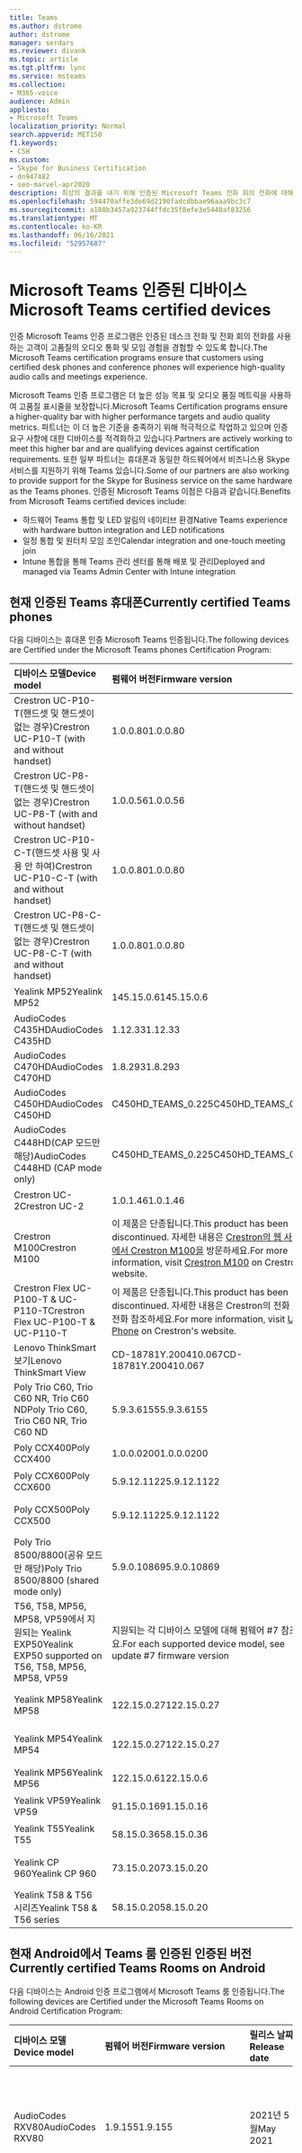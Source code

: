```yaml
---
title: Teams
ms.author: dstrome
author: dstrome
manager: serdars
ms.reviewer: divank
ms.topic: article
ms.tgt.pltfrm: lync
ms.service: msteams
ms.collection:
- M365-voice
audience: Admin
appliesto:
- Microsoft Teams
localization_priority: Normal
search.appverid: MET150
f1.keywords:
- CSH
ms.custom:
- Skype for Business Certification
- dn947482
- seo-marvel-apr2020
description: 최상의 결과를 내기 위해 인증된 Microsoft Teams 전화 회의 전화에 대해 알아보십시오.
ms.openlocfilehash: 594470affe3de69d2190fadcdbbae96aaa9bc3c7
ms.sourcegitcommit: a188b3457a923744ffdc35f8efe3e5440af83256
ms.translationtype: MT
ms.contentlocale: ko-KR
ms.lasthandoff: 06/16/2021
ms.locfileid: "52957687"
---
```

# <a name="microsoft-teams-certified-devices"></a><span data-ttu-id="80af1-103">Microsoft Teams 인증된 디바이스</span><span class="sxs-lookup"><span data-stu-id="80af1-103">Microsoft Teams certified devices</span></span>

<span data-ttu-id="80af1-104">인증 Microsoft Teams 인증 프로그램은 인증된 데스크 전화 및 전화 회의 전화를 사용하는 고객이 고품질의 오디오 통화 및 모임 경험을 경험할 수 있도록 합니다.</span><span class="sxs-lookup"><span data-stu-id="80af1-104">The Microsoft Teams certification programs ensure that customers using certified desk phones and conference phones will experience high-quality audio calls and meetings experience.</span></span>

<span data-ttu-id="80af1-105">Microsoft Teams 인증 프로그램은 더 높은 성능 목표 및 오디오 품질 메트릭을 사용하여 고품질 표시줄을 보장합니다.</span><span class="sxs-lookup"><span data-stu-id="80af1-105">Microsoft Teams Certification programs ensure a higher-quality bar with higher performance targets and audio quality metrics.</span></span> <span data-ttu-id="80af1-106">파트너는 이 더 높은 기준을 충족하기 위해 적극적으로 작업하고 있으며 인증 요구 사항에 대한 디바이스를 적격화하고 있습니다.</span><span class="sxs-lookup"><span data-stu-id="80af1-106">Partners are actively working to meet this higher bar and are qualifying devices against certification requirements.</span></span> <span data-ttu-id="80af1-107">또한 일부 파트너는 휴대폰과 동일한 하드웨어에서 비즈니스용 Skype 서비스를 지원하기 위해 Teams 있습니다.</span><span class="sxs-lookup"><span data-stu-id="80af1-107">Some of our partners are also working to provide support for the Skype for Business service on the same hardware as the Teams phones.</span></span> <span data-ttu-id="80af1-108">인증된 Microsoft Teams 이점은 다음과 같습니다.</span><span class="sxs-lookup"><span data-stu-id="80af1-108">Benefits from Microsoft Teams certified devices include:</span></span>

- <span data-ttu-id="80af1-109">하드웨어 Teams 통합 및 LED 알림의 네이티브 환경</span><span class="sxs-lookup"><span data-stu-id="80af1-109">Native Teams experience with hardware button integration and LED notifications</span></span>
- <span data-ttu-id="80af1-110">일정 통합 및 원터치 모임 조인</span><span class="sxs-lookup"><span data-stu-id="80af1-110">Calendar integration and one-touch meeting join</span></span>
- <span data-ttu-id="80af1-111">Intune 통합을 통해 Teams 관리 센터를 통해 배포 및 관리</span><span class="sxs-lookup"><span data-stu-id="80af1-111">Deployed and managed via Teams Admin Center with Intune integration</span></span>

## <a name="currently-certified-teams-phones"></a><span data-ttu-id="80af1-112">현재 인증된 Teams 휴대폰</span><span class="sxs-lookup"><span data-stu-id="80af1-112">Currently certified Teams phones</span></span>

<span data-ttu-id="80af1-113">다음 디바이스는 휴대폰 인증 Microsoft Teams 인증됩니다.</span><span class="sxs-lookup"><span data-stu-id="80af1-113">The following devices are Certified under the Microsoft Teams phones Certification Program:</span></span>

|<span data-ttu-id="80af1-114">디바이스 모델</span><span class="sxs-lookup"><span data-stu-id="80af1-114">Device model</span></span>                         | <span data-ttu-id="80af1-115">펌웨어 버전</span><span class="sxs-lookup"><span data-stu-id="80af1-115">Firmware version</span></span>                                                                                                                                                                                                                           | <span data-ttu-id="80af1-116">릴리스 날짜</span><span class="sxs-lookup"><span data-stu-id="80af1-116">Release date</span></span>
|:---------------------------------------|:-------------------------------------------------------------------------------------------------------------------------------------------------------------------------------------------------------------------------------------------|:-----------------------------|
| <span data-ttu-id="80af1-117">Crestron UC-P10-T(핸드셋 및 핸드셋이 없는 경우)</span><span class="sxs-lookup"><span data-stu-id="80af1-117">Crestron UC-P10-T (with and without handset)</span></span>    | <span data-ttu-id="80af1-118">1.0.0.80</span><span class="sxs-lookup"><span data-stu-id="80af1-118">1.0.0.80</span></span>                                                 | <span data-ttu-id="80af1-119">2021년 5월</span><span class="sxs-lookup"><span data-stu-id="80af1-119">May 2021</span></span>             |
| <span data-ttu-id="80af1-120">Crestron UC-P8-T(핸드셋 및 핸드셋이 없는 경우)</span><span class="sxs-lookup"><span data-stu-id="80af1-120">Crestron UC-P8-T (with and without handset)</span></span>     | <span data-ttu-id="80af1-121">1.0.0.56</span><span class="sxs-lookup"><span data-stu-id="80af1-121">1.0.0.56</span></span>                                                 | <span data-ttu-id="80af1-122">2021년 2월</span><span class="sxs-lookup"><span data-stu-id="80af1-122">February 2021</span></span>        
| <span data-ttu-id="80af1-123">Crestron UC-P10-C-T(핸드셋 사용 및 사용 안 하여)</span><span class="sxs-lookup"><span data-stu-id="80af1-123">Crestron UC-P10-C-T (with and without handset)</span></span>  | <span data-ttu-id="80af1-124">1.0.0.80</span><span class="sxs-lookup"><span data-stu-id="80af1-124">1.0.0.80</span></span>                                                 | <span data-ttu-id="80af1-125">2021년 5월</span><span class="sxs-lookup"><span data-stu-id="80af1-125">May 2021</span></span>                     |
| <span data-ttu-id="80af1-126">Crestron UC-P8-C-T(핸드셋 및 핸드셋이 없는 경우)</span><span class="sxs-lookup"><span data-stu-id="80af1-126">Crestron UC-P8-C-T (with and without handset)</span></span>   | <span data-ttu-id="80af1-127">1.0.0.80</span><span class="sxs-lookup"><span data-stu-id="80af1-127">1.0.0.80</span></span>                                                 | <span data-ttu-id="80af1-128">2021년 5월</span><span class="sxs-lookup"><span data-stu-id="80af1-128">May 2021</span></span>                     |
| <span data-ttu-id="80af1-129">Yealink MP52</span><span class="sxs-lookup"><span data-stu-id="80af1-129">Yealink MP52</span></span>                           | <span data-ttu-id="80af1-130">145.15.0.6</span><span class="sxs-lookup"><span data-stu-id="80af1-130">145.15.0.6</span></span>                                               | <span data-ttu-id="80af1-131">2021년 4월</span><span class="sxs-lookup"><span data-stu-id="80af1-131">April 2021</span></span>                   |
| <span data-ttu-id="80af1-132">AudioCodes C435HD</span><span class="sxs-lookup"><span data-stu-id="80af1-132">AudioCodes C435HD</span></span>                      | <span data-ttu-id="80af1-133">1.12.33</span><span class="sxs-lookup"><span data-stu-id="80af1-133">1.12.33</span></span>                                                  | <span data-ttu-id="80af1-134">2021년 4월</span><span class="sxs-lookup"><span data-stu-id="80af1-134">April 2021</span></span>                   |
| <span data-ttu-id="80af1-135">AudioCodes C470HD</span><span class="sxs-lookup"><span data-stu-id="80af1-135">AudioCodes C470HD</span></span>                      | <span data-ttu-id="80af1-136">1.8.293</span><span class="sxs-lookup"><span data-stu-id="80af1-136">1.8.293</span></span>                                                  | <span data-ttu-id="80af1-137">2021년 1월</span><span class="sxs-lookup"><span data-stu-id="80af1-137">January 2021</span></span>                 |
| <span data-ttu-id="80af1-138">AudioCodes C450HD</span><span class="sxs-lookup"><span data-stu-id="80af1-138">AudioCodes C450HD</span></span>                      | <span data-ttu-id="80af1-139">C450HD_TEAMS_0.225</span><span class="sxs-lookup"><span data-stu-id="80af1-139">C450HD_TEAMS_0.225</span></span>                                       | <span data-ttu-id="80af1-140">2019년 3월</span><span class="sxs-lookup"><span data-stu-id="80af1-140">March 2019</span></span>                   |
| <span data-ttu-id="80af1-141">AudioCodes C448HD(CAP 모드만 해당)</span><span class="sxs-lookup"><span data-stu-id="80af1-141">AudioCodes C448HD (CAP mode only)</span></span>      | <span data-ttu-id="80af1-142">C450HD_TEAMS_0.225</span><span class="sxs-lookup"><span data-stu-id="80af1-142">C450HD_TEAMS_0.225</span></span>                                       | <span data-ttu-id="80af1-143">2019년 3월</span><span class="sxs-lookup"><span data-stu-id="80af1-143">March 2019</span></span>                   |
| <span data-ttu-id="80af1-144">Crestron UC-2</span><span class="sxs-lookup"><span data-stu-id="80af1-144">Crestron UC-2</span></span>                          |<span data-ttu-id="80af1-145">1.0.1.46</span><span class="sxs-lookup"><span data-stu-id="80af1-145">1.0.1.46</span></span>                                                  | <span data-ttu-id="80af1-146">2020년 7월</span><span class="sxs-lookup"><span data-stu-id="80af1-146">July 2020</span></span>                    |
| <span data-ttu-id="80af1-147">Crestron M100</span><span class="sxs-lookup"><span data-stu-id="80af1-147">Crestron M100</span></span>                          | <span data-ttu-id="80af1-148">이 제품은 단종됩니다.</span><span class="sxs-lookup"><span data-stu-id="80af1-148">This product has been discontinued.</span></span> <span data-ttu-id="80af1-149">자세한 내용은 [Crestron의 웹 사이트에서 Crestron M100을](https://www.crestron.com/Products/Workspace-Solutions/Unified-Communications/Crestron-Flex-Tabletop-Conferencing-Systems/UC-M100-T) 방문하세요.</span><span class="sxs-lookup"><span data-stu-id="80af1-149">For more information, visit [Crestron M100](https://www.crestron.com/Products/Workspace-Solutions/Unified-Communications/Crestron-Flex-Tabletop-Conferencing-Systems/UC-M100-T) on Crestron's website.</span></span> | <span data-ttu-id="80af1-150">단종(2020년 5월 11일)</span><span class="sxs-lookup"><span data-stu-id="80af1-150">Discontinued (5/11/2020)</span></span> |
| <span data-ttu-id="80af1-151">Crestron Flex UC-P100-T & UC-P110-T</span><span class="sxs-lookup"><span data-stu-id="80af1-151">Crestron Flex UC-P100-T & UC-P110-T</span></span>    | <span data-ttu-id="80af1-152">이 제품은 단종됩니다.</span><span class="sxs-lookup"><span data-stu-id="80af1-152">This product has been discontinued.</span></span> <span data-ttu-id="80af1-153">자세한 내용은 Crestron의 전화 [UC](https://www.crestron.com/Products/Workspace-Solutions/Unified-Communications/Crestron-Flex-Accessories/UC-PHONE-T-PLUS) 전화 참조하세요.</span><span class="sxs-lookup"><span data-stu-id="80af1-153">For more information, visit [UC Phone](https://www.crestron.com/Products/Workspace-Solutions/Unified-Communications/Crestron-Flex-Accessories/UC-PHONE-T-PLUS) on Crestron's website.</span></span>                  | <span data-ttu-id="80af1-154">단종(2020년 5월 11일)</span><span class="sxs-lookup"><span data-stu-id="80af1-154">Discontinued (5/11/2020)</span></span> |
| <span data-ttu-id="80af1-155">Lenovo ThinkSmart 보기</span><span class="sxs-lookup"><span data-stu-id="80af1-155">Lenovo ThinkSmart View</span></span>                 | <span data-ttu-id="80af1-156">CD-18781Y.200410.067</span><span class="sxs-lookup"><span data-stu-id="80af1-156">CD-18781Y.200410.067</span></span>                                                                                                                                                                                                                       | <span data-ttu-id="80af1-157">2020년 4월</span><span class="sxs-lookup"><span data-stu-id="80af1-157">April 2020</span></span>                   |
| <span data-ttu-id="80af1-158">Poly Trio C60, Trio C60 NR, Trio C60 ND</span><span class="sxs-lookup"><span data-stu-id="80af1-158">Poly Trio C60, Trio C60 NR, Trio C60 ND</span></span> | <span data-ttu-id="80af1-159">5.9.3.6155</span><span class="sxs-lookup"><span data-stu-id="80af1-159">5.9.3.6155</span></span>                                                                                                                                                                                                                                 | <span data-ttu-id="80af1-160">2020년 4월</span><span class="sxs-lookup"><span data-stu-id="80af1-160">April 2020</span></span>                   |
| <span data-ttu-id="80af1-161">Poly CCX400</span><span class="sxs-lookup"><span data-stu-id="80af1-161">Poly CCX400</span></span>                            | <span data-ttu-id="80af1-162">1.0.0.0200</span><span class="sxs-lookup"><span data-stu-id="80af1-162">1.0.0.0200</span></span>                                                                                                                                                                                                                                 | <span data-ttu-id="80af1-163">2020년 1월</span><span class="sxs-lookup"><span data-stu-id="80af1-163">January 2020</span></span>                 |
| <span data-ttu-id="80af1-164">Poly CCX600</span><span class="sxs-lookup"><span data-stu-id="80af1-164">Poly CCX600</span></span>                            | <span data-ttu-id="80af1-165">5.9.12.1122</span><span class="sxs-lookup"><span data-stu-id="80af1-165">5.9.12.1122</span></span>                                                                                                                                                                                                                                | <span data-ttu-id="80af1-166">2020년 1월</span><span class="sxs-lookup"><span data-stu-id="80af1-166">January 2020</span></span>                 |
| <span data-ttu-id="80af1-167">Poly CCX500</span><span class="sxs-lookup"><span data-stu-id="80af1-167">Poly CCX500</span></span>                            | <span data-ttu-id="80af1-168">5.9.12.1122</span><span class="sxs-lookup"><span data-stu-id="80af1-168">5.9.12.1122</span></span>                                                                                                                                                                                                                                | <span data-ttu-id="80af1-169">2019년 12월</span><span class="sxs-lookup"><span data-stu-id="80af1-169">December 2019</span></span>                |
| <span data-ttu-id="80af1-170">Poly Trio 8500/8800(공유 모드만 해당)</span><span class="sxs-lookup"><span data-stu-id="80af1-170">Poly Trio 8500/8800 (shared mode only)</span></span> | <span data-ttu-id="80af1-171">5.9.0.10869</span><span class="sxs-lookup"><span data-stu-id="80af1-171">5.9.0.10869</span></span>                                                                                                                                                                                                                                | <span data-ttu-id="80af1-172">2019년 6월</span><span class="sxs-lookup"><span data-stu-id="80af1-172">June 2019</span></span>                    |
| <span data-ttu-id="80af1-173">T56, T58, MP56, MP58, VP59에서 지원되는 Yealink EXP50</span><span class="sxs-lookup"><span data-stu-id="80af1-173">Yealink EXP50 supported on T56, T58, MP56, MP58, VP59</span></span>| <span data-ttu-id="80af1-174">지원되는 각 디바이스 모델에 대해 펌웨어 #7 참조하세요.</span><span class="sxs-lookup"><span data-stu-id="80af1-174">For each supported device model, see update #7 firmware version</span></span> | <span data-ttu-id="80af1-175">2021년 1월</span><span class="sxs-lookup"><span data-stu-id="80af1-175">January 2021</span></span> |
| <span data-ttu-id="80af1-176">Yealink MP58</span><span class="sxs-lookup"><span data-stu-id="80af1-176">Yealink MP58</span></span> | <span data-ttu-id="80af1-177">122.15.0.27</span><span class="sxs-lookup"><span data-stu-id="80af1-177">122.15.0.27</span></span>| <span data-ttu-id="80af1-178">2020년 12월</span><span class="sxs-lookup"><span data-stu-id="80af1-178">December 2020</span></span> |
| <span data-ttu-id="80af1-179">Yealink MP54</span><span class="sxs-lookup"><span data-stu-id="80af1-179">Yealink MP54</span></span> | <span data-ttu-id="80af1-180">122.15.0.27</span><span class="sxs-lookup"><span data-stu-id="80af1-180">122.15.0.27</span></span>| <span data-ttu-id="80af1-181">2020년 11월</span><span class="sxs-lookup"><span data-stu-id="80af1-181">November 2020</span></span> |
| <span data-ttu-id="80af1-182">Yealink MP56</span><span class="sxs-lookup"><span data-stu-id="80af1-182">Yealink MP56</span></span> | <span data-ttu-id="80af1-183">122.15.0.6</span><span class="sxs-lookup"><span data-stu-id="80af1-183">122.15.0.6</span></span> | <span data-ttu-id="80af1-184">2020년 3월</span><span class="sxs-lookup"><span data-stu-id="80af1-184">March 2020</span></span>    |
| <span data-ttu-id="80af1-185">Yealink VP59</span><span class="sxs-lookup"><span data-stu-id="80af1-185">Yealink VP59</span></span> | <span data-ttu-id="80af1-186">91.15.0.16</span><span class="sxs-lookup"><span data-stu-id="80af1-186">91.15.0.16</span></span> | <span data-ttu-id="80af1-187">2019년 6월</span><span class="sxs-lookup"><span data-stu-id="80af1-187">June 2019</span></span>     |
| <span data-ttu-id="80af1-188">Yealink T55</span><span class="sxs-lookup"><span data-stu-id="80af1-188">Yealink T55</span></span>  | <span data-ttu-id="80af1-189">58.15.0.36</span><span class="sxs-lookup"><span data-stu-id="80af1-189">58.15.0.36</span></span> | <span data-ttu-id="80af1-190">2019년 5월</span><span class="sxs-lookup"><span data-stu-id="80af1-190">May 2019</span></span>      |
| <span data-ttu-id="80af1-191">Yealink CP 960</span><span class="sxs-lookup"><span data-stu-id="80af1-191">Yealink CP 960</span></span>| <span data-ttu-id="80af1-192">73.15.0.20</span><span class="sxs-lookup"><span data-stu-id="80af1-192">73.15.0.20</span></span> | <span data-ttu-id="80af1-193">2018년 12월</span><span class="sxs-lookup"><span data-stu-id="80af1-193">December 2018</span></span>|
| <span data-ttu-id="80af1-194">Yealink T58 & T56 시리즈</span><span class="sxs-lookup"><span data-stu-id="80af1-194">Yealink T58 & T56 series</span></span> | <span data-ttu-id="80af1-195">58.15.0.20</span><span class="sxs-lookup"><span data-stu-id="80af1-195">58.15.0.20</span></span> | <span data-ttu-id="80af1-196">2018년 12월</span><span class="sxs-lookup"><span data-stu-id="80af1-196">December 2018</span></span> |

## <a name="currently-certified-teams-rooms-on-android"></a><span data-ttu-id="80af1-197">현재 Android에서 Teams 룸 인증된 인증된 버전</span><span class="sxs-lookup"><span data-stu-id="80af1-197">Currently certified Teams Rooms on Android</span></span>

<span data-ttu-id="80af1-198">다음 디바이스는 Android 인증 프로그램에서 Microsoft Teams 룸 인증됩니다.</span><span class="sxs-lookup"><span data-stu-id="80af1-198">The following devices are Certified under the Microsoft Teams Rooms on Android Certification Program:</span></span>

| <span data-ttu-id="80af1-199">디바이스 모델</span><span class="sxs-lookup"><span data-stu-id="80af1-199">Device model</span></span> | <span data-ttu-id="80af1-200">펌웨어 버전</span><span class="sxs-lookup"><span data-stu-id="80af1-200">Firmware version</span></span> | <span data-ttu-id="80af1-201">릴리스 날짜</span><span class="sxs-lookup"><span data-stu-id="80af1-201">Release date</span></span>  | <span data-ttu-id="80af1-202">방 크기</span><span class="sxs-lookup"><span data-stu-id="80af1-202">Room size</span></span>                                        |
|:------------------------|:-----------------|:--------------|:----------------------------------------------------------|
| <span data-ttu-id="80af1-203">AudioCodes RXV80</span><span class="sxs-lookup"><span data-stu-id="80af1-203">AudioCodes RXV80</span></span> | <span data-ttu-id="80af1-204">1.9.155</span><span class="sxs-lookup"><span data-stu-id="80af1-204">1.9.155</span></span>        |   <span data-ttu-id="80af1-205">2021년 5월</span><span class="sxs-lookup"><span data-stu-id="80af1-205">May 2021</span></span>  | <span data-ttu-id="80af1-206">포커스룸(3m x 3m)</span><span class="sxs-lookup"><span data-stu-id="80af1-206">Focus room(3m x 3m)</span></span> </br> <span data-ttu-id="80af1-207">소규모 회의실(4.5m x 4.5m)</span><span class="sxs-lookup"><span data-stu-id="80af1-207">Small meeting room(4.5m x 4.5m)</span></span> |
| <span data-ttu-id="80af1-208">EPOS EXPAND Vision 3T</span><span class="sxs-lookup"><span data-stu-id="80af1-208">EPOS EXPAND Vision 3T</span></span>       | <span data-ttu-id="80af1-209">1.2.0.21102.03</span><span class="sxs-lookup"><span data-stu-id="80af1-209">1.2.0.21102.03</span></span>    | <span data-ttu-id="80af1-210">2021년 4월</span><span class="sxs-lookup"><span data-stu-id="80af1-210">April 2021</span></span> | <span data-ttu-id="80af1-211">포커스룸(3m x 3m)</span><span class="sxs-lookup"><span data-stu-id="80af1-211">Focus room(3m x 3m)</span></span> </br> <span data-ttu-id="80af1-212">소규모 회의실(4.5m x 4.5m)</span><span class="sxs-lookup"><span data-stu-id="80af1-212">Small meeting room(4.5m x 4.5m)</span></span> |
| <span data-ttu-id="80af1-213">Yealink MeetingBar A30</span><span class="sxs-lookup"><span data-stu-id="80af1-213">Yealink MeetingBar A30</span></span>       | <span data-ttu-id="80af1-214">133.15.0.52</span><span class="sxs-lookup"><span data-stu-id="80af1-214">133.15.0.52</span></span>    | <span data-ttu-id="80af1-215">2021년 3월</span><span class="sxs-lookup"><span data-stu-id="80af1-215">March 2021</span></span> | <span data-ttu-id="80af1-216">중간 크기 방(4.5m x 6m)</span><span class="sxs-lookup"><span data-stu-id="80af1-216">Medium size room (4.5m x 6m)</span></span> |
| <span data-ttu-id="80af1-217">Yealink CTP18 터치 콘솔</span><span class="sxs-lookup"><span data-stu-id="80af1-217">Yealink CTP18 touch console</span></span>  | <span data-ttu-id="80af1-218">137.15.0.28</span><span class="sxs-lookup"><span data-stu-id="80af1-218">137.15.0.28</span></span>    | <span data-ttu-id="80af1-219">2021년 3월</span><span class="sxs-lookup"><span data-stu-id="80af1-219">March 2021</span></span> | <span data-ttu-id="80af1-220">Yealink MeetingBar A20 및 Yealink MeetingBar A30과 호환</span><span class="sxs-lookup"><span data-stu-id="80af1-220">Compatible with Yealink MeetingBar A20 and Yealink MeetingBar A30</span></span> |
| <span data-ttu-id="80af1-221">Yealink MeetingBar A20</span><span class="sxs-lookup"><span data-stu-id="80af1-221">Yealink MeetingBar A20</span></span>  | <span data-ttu-id="80af1-222">133.15.0.19</span><span class="sxs-lookup"><span data-stu-id="80af1-222">133.15.0.19</span></span>      | <span data-ttu-id="80af1-223">2020년 11월</span><span class="sxs-lookup"><span data-stu-id="80af1-223">November 2020</span></span> | <span data-ttu-id="80af1-224">포커스룸(3m x 3m)</span><span class="sxs-lookup"><span data-stu-id="80af1-224">Focus room(3m x 3m)</span></span> </br> <span data-ttu-id="80af1-225">소규모 회의실(4.5m x 4.5m)</span><span class="sxs-lookup"><span data-stu-id="80af1-225">Small meeting room(4.5m x 4.5m)</span></span> |
| <span data-ttu-id="80af1-226">Poly Studio X30</span><span class="sxs-lookup"><span data-stu-id="80af1-226">Poly Studio X30</span></span>         | <span data-ttu-id="80af1-227">3.1.1.216109</span><span class="sxs-lookup"><span data-stu-id="80af1-227">3.1.1.216109</span></span>     | <span data-ttu-id="80af1-228">2020년 6월</span><span class="sxs-lookup"><span data-stu-id="80af1-228">June 2020</span></span>     | <span data-ttu-id="80af1-229">포커스룸(3m x 3m)</span><span class="sxs-lookup"><span data-stu-id="80af1-229">Focus room(3m x 3m)</span></span> </br> <span data-ttu-id="80af1-230">소규모 회의실(4.5m x 4.5m)</span><span class="sxs-lookup"><span data-stu-id="80af1-230">Small meeting room(4.5m x 4.5m)</span></span> |
| <span data-ttu-id="80af1-231">Poly Studio X50</span><span class="sxs-lookup"><span data-stu-id="80af1-231">Poly Studio X50</span></span>         | <span data-ttu-id="80af1-232">3.1.1.216109</span><span class="sxs-lookup"><span data-stu-id="80af1-232">3.1.1.216109</span></span>     | <span data-ttu-id="80af1-233">2020년 6월</span><span class="sxs-lookup"><span data-stu-id="80af1-233">June 2020</span></span>     | <span data-ttu-id="80af1-234">포커스룸(3m x 3m)</span><span class="sxs-lookup"><span data-stu-id="80af1-234">Focus room(3m x 3m)</span></span> </br> <span data-ttu-id="80af1-235">소규모 회의실(4.5m x 4.5m)</span><span class="sxs-lookup"><span data-stu-id="80af1-235">Small meeting room(4.5m x 4.5m)</span></span> |
| <span data-ttu-id="80af1-236">Poly TC8</span><span class="sxs-lookup"><span data-stu-id="80af1-236">Poly TC8</span></span>                | <span data-ttu-id="80af1-237">3.3.2.210441</span><span class="sxs-lookup"><span data-stu-id="80af1-237">3.3.2.210441</span></span>     | <span data-ttu-id="80af1-238">2021년 3월</span><span class="sxs-lookup"><span data-stu-id="80af1-238">March 2021</span></span>    | <span data-ttu-id="80af1-239">Poly Studio X30 및 Poly Studio X50과 호환</span><span class="sxs-lookup"><span data-stu-id="80af1-239">Compatible with Poly Studio X30 and Poly Studio X50</span></span> |
| <span data-ttu-id="80af1-240">Yealink VC210</span><span class="sxs-lookup"><span data-stu-id="80af1-240">Yealink VC210</span></span>           | <span data-ttu-id="80af1-241">118.15.0.14</span><span class="sxs-lookup"><span data-stu-id="80af1-241">118.15.0.14</span></span>      | <span data-ttu-id="80af1-242">2020년 2월</span><span class="sxs-lookup"><span data-stu-id="80af1-242">February 2020</span></span> | <span data-ttu-id="80af1-243">포커스룸(3m x 3m)</span><span class="sxs-lookup"><span data-stu-id="80af1-243">Focus room(3m x 3m)</span></span> </br> <span data-ttu-id="80af1-244">소규모 회의실(4.5m x 4.5m)</span><span class="sxs-lookup"><span data-stu-id="80af1-244">Small meeting room(4.5m x 4.5m)</span></span> |

## <a name="currently-certified-teams-displays"></a><span data-ttu-id="80af1-245">현재 인증된 Teams 디스플레이</span><span class="sxs-lookup"><span data-stu-id="80af1-245">Currently certified Teams Displays</span></span>

<span data-ttu-id="80af1-246">다음 디바이스는 Android 인증 프로그램을 표시하는 Microsoft Teams 인증됩니다.</span><span class="sxs-lookup"><span data-stu-id="80af1-246">The following devices are Certified under the Microsoft Teams Displays Android Certification Program:</span></span>

| <span data-ttu-id="80af1-247">디바이스 모델</span><span class="sxs-lookup"><span data-stu-id="80af1-247">Device model</span></span> | <span data-ttu-id="80af1-248">펌웨어 버전</span><span class="sxs-lookup"><span data-stu-id="80af1-248">Firmware version</span></span> | <span data-ttu-id="80af1-249">릴리스 날짜</span><span class="sxs-lookup"><span data-stu-id="80af1-249">Release date</span></span>  |
|:------------------------|:-----------------|:--------------|
|<span data-ttu-id="80af1-250">Lenovo ThinkSmart 보기</span><span class="sxs-lookup"><span data-stu-id="80af1-250">Lenovo ThinkSmart View</span></span>|<span data-ttu-id="80af1-251">CD-18781Y.201006.099</span><span class="sxs-lookup"><span data-stu-id="80af1-251">CD-18781Y.201006.099</span></span>|<span data-ttu-id="80af1-252">2020년 10월</span><span class="sxs-lookup"><span data-stu-id="80af1-252">October 2020</span></span> |

## <a name="currently-certified-teams-panels"></a><span data-ttu-id="80af1-253">현재 인증된 Teams 패널</span><span class="sxs-lookup"><span data-stu-id="80af1-253">Currently certified Teams panels</span></span>
<span data-ttu-id="80af1-254">다음 디바이스는 인증된 Microsoft Teams 인증 프로그램입니다.</span><span class="sxs-lookup"><span data-stu-id="80af1-254">The following devices are Certified under the Microsoft Teams panels Certification Program:</span></span>

| <span data-ttu-id="80af1-255">디바이스 모델</span><span class="sxs-lookup"><span data-stu-id="80af1-255">Device model</span></span>| <span data-ttu-id="80af1-256">펌웨어 버전</span><span class="sxs-lookup"><span data-stu-id="80af1-256">Firmware version</span></span> | <span data-ttu-id="80af1-257">릴리스 날짜</span><span class="sxs-lookup"><span data-stu-id="80af1-257">Release date</span></span>  |                                         
|:------------------------|:-----------------|:--------------|
|<span data-ttu-id="80af1-258">Crestron TSS-770</span><span class="sxs-lookup"><span data-stu-id="80af1-258">Crestron TSS-770</span></span> | <span data-ttu-id="80af1-259">1.003.0082</span><span class="sxs-lookup"><span data-stu-id="80af1-259">1.003.0082</span></span> |<span data-ttu-id="80af1-260">2021년 2월</span><span class="sxs-lookup"><span data-stu-id="80af1-260">February 2021</span></span> |
|<span data-ttu-id="80af1-261">Crestron TSS-1070</span><span class="sxs-lookup"><span data-stu-id="80af1-261">Crestron TSS-1070</span></span> | <span data-ttu-id="80af1-262">1.003.0082</span><span class="sxs-lookup"><span data-stu-id="80af1-262">1.003.0082</span></span> |<span data-ttu-id="80af1-263">2021년 2월</span><span class="sxs-lookup"><span data-stu-id="80af1-263">February 2021</span></span> |
|<span data-ttu-id="80af1-264">Yealink RoomPanel</span><span class="sxs-lookup"><span data-stu-id="80af1-264">Yealink RoomPanel</span></span> | <span data-ttu-id="80af1-265">147.15.0.2</span><span class="sxs-lookup"><span data-stu-id="80af1-265">147.15.0.2</span></span> |<span data-ttu-id="80af1-266">2021년 5월</span><span class="sxs-lookup"><span data-stu-id="80af1-266">May 2021</span></span> |

### <a name="product-release-information-for-teams-phones"></a><span data-ttu-id="80af1-267">휴대폰에 대한 제품 Teams 정보</span><span class="sxs-lookup"><span data-stu-id="80af1-267">Product release information for Teams phones</span></span>

<span data-ttu-id="80af1-268">다음은 최신 Teams 앱 및 펌웨어 버전입니다.</span><span class="sxs-lookup"><span data-stu-id="80af1-268">The following are the latest Teams phone app and firmware versions.</span></span>

#### <a name="app-versions"></a><span data-ttu-id="80af1-269">앱 버전</span><span class="sxs-lookup"><span data-stu-id="80af1-269">App versions</span></span>

| <span data-ttu-id="80af1-270">제품 릴리스</span><span class="sxs-lookup"><span data-stu-id="80af1-270">Product release</span></span> | <span data-ttu-id="80af1-271">릴리스 날짜</span><span class="sxs-lookup"><span data-stu-id="80af1-271">Release date</span></span>  | <span data-ttu-id="80af1-272">Microsoft Teams 앱 버전</span><span class="sxs-lookup"><span data-stu-id="80af1-272">Microsoft Teams app version</span></span> | <span data-ttu-id="80af1-273">회사 포털 버전</span><span class="sxs-lookup"><span data-stu-id="80af1-273">Company Portal version</span></span> | <span data-ttu-id="80af1-274">관리자 에이전트 버전</span><span class="sxs-lookup"><span data-stu-id="80af1-274">Admin Agent version</span></span> |
|:----------------|:--------------|:----------------------------|:-----------------------|:--------------------|
| <span data-ttu-id="80af1-275">2021 업데이트 #2A</span><span class="sxs-lookup"><span data-stu-id="80af1-275">2021 Update #2A</span></span> | <span data-ttu-id="80af1-276">2021년 6월 10일</span><span class="sxs-lookup"><span data-stu-id="80af1-276">June 10th, 2021</span></span>  |<span data-ttu-id="80af1-277">1449/1.0.94.2021052803</span><span class="sxs-lookup"><span data-stu-id="80af1-277">1449/1.0.94.2021052803</span></span>|  <span data-ttu-id="80af1-278">5.0.5088.0</span><span class="sxs-lookup"><span data-stu-id="80af1-278">5.0.5088.0</span></span> |  <span data-ttu-id="80af1-279">1.0.0.202103160138.product(256)</span><span class="sxs-lookup"><span data-stu-id="80af1-279">1.0.0.202103160138.product (256)</span></span> |
| <span data-ttu-id="80af1-280">2021 업데이트 #2</span><span class="sxs-lookup"><span data-stu-id="80af1-280">2021 Update #2</span></span>  | <span data-ttu-id="80af1-281">2021년 6월 8일</span><span class="sxs-lookup"><span data-stu-id="80af1-281">June 8th, 2021</span></span>  |<span data-ttu-id="80af1-282">1449/1.0.94.2021051303</span><span class="sxs-lookup"><span data-stu-id="80af1-282">1449/1.0.94.2021051303</span></span>|  <span data-ttu-id="80af1-283">5.0.5088.0</span><span class="sxs-lookup"><span data-stu-id="80af1-283">5.0.5088.0</span></span> |  <span data-ttu-id="80af1-284">1.0.0.202103160138.product(256)</span><span class="sxs-lookup"><span data-stu-id="80af1-284">1.0.0.202103160138.product (256)</span></span> |
| <span data-ttu-id="80af1-285">2021 업데이트 #1A</span><span class="sxs-lookup"><span data-stu-id="80af1-285">2021 Update #1A</span></span> | <span data-ttu-id="80af1-286">2021년 4월 5일</span><span class="sxs-lookup"><span data-stu-id="80af1-286">April 5th, 2021</span></span>  |<span data-ttu-id="80af1-287">1449/1.0.94.2021033002</span><span class="sxs-lookup"><span data-stu-id="80af1-287">1449/1.0.94.2021033002</span></span>|  <span data-ttu-id="80af1-288">5.0.5045.0</span><span class="sxs-lookup"><span data-stu-id="80af1-288">5.0.5045.0</span></span> |  <span data-ttu-id="80af1-289">1.0.0.202101280722.product(253)</span><span class="sxs-lookup"><span data-stu-id="80af1-289">1.0.0.202101280722.product (253)</span></span> |
| <span data-ttu-id="80af1-290">2021 업데이트 #1</span><span class="sxs-lookup"><span data-stu-id="80af1-290">2021 Update #1</span></span>  | <span data-ttu-id="80af1-291">2021년 3월 26일</span><span class="sxs-lookup"><span data-stu-id="80af1-291">March 26, 2021</span></span>  |<span data-ttu-id="80af1-292">1449/1.0.94.2021022403</span><span class="sxs-lookup"><span data-stu-id="80af1-292">1449/1.0.94.2021022403</span></span> |  <span data-ttu-id="80af1-293">5.0.5045.0</span><span class="sxs-lookup"><span data-stu-id="80af1-293">5.0.5045.0</span></span> |  <span data-ttu-id="80af1-294">1.0.0.202101280722.product(253)</span><span class="sxs-lookup"><span data-stu-id="80af1-294">1.0.0.202101280722.product (253)</span></span> |
| <span data-ttu-id="80af1-295">2020 업데이트 #7</span><span class="sxs-lookup"><span data-stu-id="80af1-295">2020 Update #7</span></span>  | <span data-ttu-id="80af1-296">2020년 12월 8일</span><span class="sxs-lookup"><span data-stu-id="80af1-296">December 8, 2020</span></span>  |<span data-ttu-id="80af1-297">1449/1.0.94.2020111101</span><span class="sxs-lookup"><span data-stu-id="80af1-297">1449/1.0.94.2020111101</span></span> | <span data-ttu-id="80af1-298">5.0.4927.0</span><span class="sxs-lookup"><span data-stu-id="80af1-298">5.0.4927.0</span></span>            | <span data-ttu-id="80af1-299">1.0.0.202010121132.product(223)</span><span class="sxs-lookup"><span data-stu-id="80af1-299">1.0.0.202010121132.product (223)</span></span> |
| <span data-ttu-id="80af1-300">2020 업데이트 #6</span><span class="sxs-lookup"><span data-stu-id="80af1-300">2020 Update #6</span></span>  | <span data-ttu-id="80af1-301">2020년 10월 12일</span><span class="sxs-lookup"><span data-stu-id="80af1-301">October 12, 2020</span></span>  |<span data-ttu-id="80af1-302">1449/1.0.94.2020091801</span><span class="sxs-lookup"><span data-stu-id="80af1-302">1449/1.0.94.2020091801</span></span>     | <span data-ttu-id="80af1-303">5.0.4912.0</span><span class="sxs-lookup"><span data-stu-id="80af1-303">5.0.4912.0</span></span>             | <span data-ttu-id="80af1-304">1.0.0.202006290446.product(216)</span><span class="sxs-lookup"><span data-stu-id="80af1-304">1.0.0.202006290446.product(216)</span></span> |
| <span data-ttu-id="80af1-305">2020 업데이트 #5</span><span class="sxs-lookup"><span data-stu-id="80af1-305">2020 Update #5</span></span>  | <span data-ttu-id="80af1-306">2020년 8월 31일</span><span class="sxs-lookup"><span data-stu-id="80af1-306">August 31, 2020</span></span> | <span data-ttu-id="80af1-307">1449/1.0.94.2020071702</span><span class="sxs-lookup"><span data-stu-id="80af1-307">1449/1.0.94.2020071702</span></span>    | <span data-ttu-id="80af1-308">5.0.4867.0</span><span class="sxs-lookup"><span data-stu-id="80af1-308">5.0.4867.0</span></span>             | <span data-ttu-id="80af1-309">1.0.0.202006290446.product(216)</span><span class="sxs-lookup"><span data-stu-id="80af1-309">1.0.0.202006290446.product(216)</span></span> |
| <span data-ttu-id="80af1-310">2020 업데이트 #4</span><span class="sxs-lookup"><span data-stu-id="80af1-310">2020 Update #4</span></span>  | <span data-ttu-id="80af1-311">2020년 6월 30일</span><span class="sxs-lookup"><span data-stu-id="80af1-311">June 30, 2020</span></span> | <span data-ttu-id="80af1-312">1449/1.0.94.2020051601</span><span class="sxs-lookup"><span data-stu-id="80af1-312">1449/1.0.94.2020051601</span></span>      | <span data-ttu-id="80af1-313">5.0.4771.0</span><span class="sxs-lookup"><span data-stu-id="80af1-313">5.0.4771.0</span></span>             | <span data-ttu-id="80af1-314">1.0.0.202005060552</span><span class="sxs-lookup"><span data-stu-id="80af1-314">1.0.0.202005060552</span></span>  |
| <span data-ttu-id="80af1-315">2020 업데이트 #3</span><span class="sxs-lookup"><span data-stu-id="80af1-315">2020 Update #3</span></span>  | <span data-ttu-id="80af1-316">2020년 5월 13일</span><span class="sxs-lookup"><span data-stu-id="80af1-316">May 13, 2020</span></span>  | <span data-ttu-id="80af1-317">1449/1.0.94.2020040801</span><span class="sxs-lookup"><span data-stu-id="80af1-317">1449/1.0.94.2020040801</span></span>      | <span data-ttu-id="80af1-318">5.0.4715.0</span><span class="sxs-lookup"><span data-stu-id="80af1-318">5.0.4715.0</span></span>             | <span data-ttu-id="80af1-319">1.210</span><span class="sxs-lookup"><span data-stu-id="80af1-319">1.210</span></span>               |

#### <a name="firmware-versions"></a><span data-ttu-id="80af1-320">펌웨어 버전</span><span class="sxs-lookup"><span data-stu-id="80af1-320">Firmware versions</span></span>

<span data-ttu-id="80af1-321">디바이스에 새 펌웨어 버전을 설치할 때 해당 설치된 버전의 앱, Microsoft Teams, 관리자 에이전트를 회사 포털 수 있습니다.</span><span class="sxs-lookup"><span data-stu-id="80af1-321">When you install a new firmware version on your device, you can determine the corresponding installed versions of the Microsoft Teams app, Company Portal, and Admin Agent.</span></span> <span data-ttu-id="80af1-322">포함된 제품 릴리스  열에서 제품 릴리스를 찾은 다음 이전 앱 버전 테이블에서 제품 **릴리스를 살펴** 봐야 합니다.</span><span class="sxs-lookup"><span data-stu-id="80af1-322">Find the product release in the **Included product release** column, and then look up the product release in the preceding **App versions** table.</span></span>

| <span data-ttu-id="80af1-323">디바이스 모델</span><span class="sxs-lookup"><span data-stu-id="80af1-323">Device model</span></span>        | <span data-ttu-id="80af1-324">펌웨어 버전</span><span class="sxs-lookup"><span data-stu-id="80af1-324">Firmware version</span></span>     | <span data-ttu-id="80af1-325">포함된 제품 릴리스</span><span class="sxs-lookup"><span data-stu-id="80af1-325">Included product release</span></span>  |
|:--------------------|:---------------------|:-------------------------|
| <span data-ttu-id="80af1-326">Poly Trio C60</span><span class="sxs-lookup"><span data-stu-id="80af1-326">Poly Trio C60</span></span>   | <span data-ttu-id="80af1-327">7.0.3.0342</span><span class="sxs-lookup"><span data-stu-id="80af1-327">7.0.3.0342</span></span>  | <span data-ttu-id="80af1-328">2021 업데이트 #2</span><span class="sxs-lookup"><span data-stu-id="80af1-328">2021 Update #2</span></span>                        |
| <span data-ttu-id="80af1-329">Poly CCX400/CCX500/CCX600</span><span class="sxs-lookup"><span data-stu-id="80af1-329">Poly CCX400/CCX500/CCX600</span></span>   | <span data-ttu-id="80af1-330">7.0.3.0347</span><span class="sxs-lookup"><span data-stu-id="80af1-330">7.0.3.0347</span></span> | <span data-ttu-id="80af1-331">2021 업데이트 #2</span><span class="sxs-lookup"><span data-stu-id="80af1-331">2021 Update #2</span></span>                     |
| <span data-ttu-id="80af1-332">오디오 코드 C448HD/C450HD/C470HD</span><span class="sxs-lookup"><span data-stu-id="80af1-332">Audio Codes C448HD/C450HD/C470HD</span></span>   | <span data-ttu-id="80af1-333">1.10.143</span><span class="sxs-lookup"><span data-stu-id="80af1-333">1.10.143</span></span>  | <span data-ttu-id="80af1-334">2021 업데이트 #2</span><span class="sxs-lookup"><span data-stu-id="80af1-334">2021 Update #2</span></span>           |
| <span data-ttu-id="80af1-335">Yealink T55/T56/T58</span><span class="sxs-lookup"><span data-stu-id="80af1-335">Yealink T55/T56/T58</span></span>   | <span data-ttu-id="80af1-336">58.15.0.131</span><span class="sxs-lookup"><span data-stu-id="80af1-336">58.15.0.131</span></span>  | <span data-ttu-id="80af1-337">2021 업데이트 #2</span><span class="sxs-lookup"><span data-stu-id="80af1-337">2021 Update #2</span></span>                       |
| <span data-ttu-id="80af1-338">Yealink VP59</span><span class="sxs-lookup"><span data-stu-id="80af1-338">Yealink VP59</span></span>   | <span data-ttu-id="80af1-339">91.15.0.63</span><span class="sxs-lookup"><span data-stu-id="80af1-339">91.15.0.63</span></span>  | <span data-ttu-id="80af1-340">2021 업데이트 #2</span><span class="sxs-lookup"><span data-stu-id="80af1-340">2021 Update #2</span></span>                               |
| <span data-ttu-id="80af1-341">Yealink CP960</span><span class="sxs-lookup"><span data-stu-id="80af1-341">Yealink CP960</span></span>  |<span data-ttu-id="80af1-342">73.15.0.126</span><span class="sxs-lookup"><span data-stu-id="80af1-342">73.15.0.126</span></span>  | <span data-ttu-id="80af1-343">2021 업데이트 #2</span><span class="sxs-lookup"><span data-stu-id="80af1-343">2021 Update #2</span></span>                               |
| <span data-ttu-id="80af1-344">Yealink MP56/MP54/MP58</span><span class="sxs-lookup"><span data-stu-id="80af1-344">Yealink MP56/MP54/MP58</span></span>  |<span data-ttu-id="80af1-345">122.15.0.44</span><span class="sxs-lookup"><span data-stu-id="80af1-345">122.15.0.44</span></span> | <span data-ttu-id="80af1-346">2021 업데이트 #2</span><span class="sxs-lookup"><span data-stu-id="80af1-346">2021 Update #2</span></span>                       |
| <span data-ttu-id="80af1-347">Crestron UC-2</span><span class="sxs-lookup"><span data-stu-id="80af1-347">Crestron UC-2</span></span>  |<span data-ttu-id="80af1-348">1.0.3.66</span><span class="sxs-lookup"><span data-stu-id="80af1-348">1.0.3.66</span></span> | <span data-ttu-id="80af1-349">2021 업데이트 #2</span><span class="sxs-lookup"><span data-stu-id="80af1-349">2021 Update #2</span></span> |
| <span data-ttu-id="80af1-350">Poly Trio C60</span><span class="sxs-lookup"><span data-stu-id="80af1-350">Poly Trio C60</span></span>   | <span data-ttu-id="80af1-351">7.0.2.1071</span><span class="sxs-lookup"><span data-stu-id="80af1-351">7.0.2.1071</span></span>  | <span data-ttu-id="80af1-352">2021 업데이트 #1</span><span class="sxs-lookup"><span data-stu-id="80af1-352">2021 Update #1</span></span>                        |
| <span data-ttu-id="80af1-353">Poly CCX400/CCX500/CCX600</span><span class="sxs-lookup"><span data-stu-id="80af1-353">Poly CCX400/CCX500/CCX600</span></span>   | <span data-ttu-id="80af1-354">7.0.2.1072</span><span class="sxs-lookup"><span data-stu-id="80af1-354">7.0.2.1072</span></span>  | <span data-ttu-id="80af1-355">2021 업데이트 #1</span><span class="sxs-lookup"><span data-stu-id="80af1-355">2021 Update #1</span></span>                 |
| <span data-ttu-id="80af1-356">오디오 코드 C448HD/C450HD/C470HD</span><span class="sxs-lookup"><span data-stu-id="80af1-356">Audio Codes C448HD/C450HD/C470HD</span></span>   | <span data-ttu-id="80af1-357">1.10.120</span><span class="sxs-lookup"><span data-stu-id="80af1-357">1.10.120</span></span>  | <span data-ttu-id="80af1-358">2021 업데이트 #1</span><span class="sxs-lookup"><span data-stu-id="80af1-358">2021 Update #1</span></span>       |
| <span data-ttu-id="80af1-359">Yealink T55/T56/T58</span><span class="sxs-lookup"><span data-stu-id="80af1-359">Yealink T55/T56/T58</span></span>   | <span data-ttu-id="80af1-360">58.15.0.124</span><span class="sxs-lookup"><span data-stu-id="80af1-360">58.15.0.124</span></span>  | <span data-ttu-id="80af1-361">2021 업데이트 #1</span><span class="sxs-lookup"><span data-stu-id="80af1-361">2021 Update #1</span></span>                      |
| <span data-ttu-id="80af1-362">Yealink VP59</span><span class="sxs-lookup"><span data-stu-id="80af1-362">Yealink VP59</span></span>   | <span data-ttu-id="80af1-363">91.15.0.58</span><span class="sxs-lookup"><span data-stu-id="80af1-363">91.15.0.58</span></span>  | <span data-ttu-id="80af1-364">2021 업데이트 #1</span><span class="sxs-lookup"><span data-stu-id="80af1-364">2021 Update #1</span></span>                              |
| <span data-ttu-id="80af1-365">Yealink CP960</span><span class="sxs-lookup"><span data-stu-id="80af1-365">Yealink CP960</span></span>  |<span data-ttu-id="80af1-366">73.15.0.117</span><span class="sxs-lookup"><span data-stu-id="80af1-366">73.15.0.117</span></span>  | <span data-ttu-id="80af1-367">2021 업데이트 #1</span><span class="sxs-lookup"><span data-stu-id="80af1-367">2021 Update #1</span></span>                              |
| <span data-ttu-id="80af1-368">Yealink MP56/MP54/MP58</span><span class="sxs-lookup"><span data-stu-id="80af1-368">Yealink MP56/MP54/MP58</span></span>  |<span data-ttu-id="80af1-369">122.15.0.36</span><span class="sxs-lookup"><span data-stu-id="80af1-369">122.15.0.36</span></span>  | <span data-ttu-id="80af1-370">2021 업데이트 #1</span><span class="sxs-lookup"><span data-stu-id="80af1-370">2021 Update #1</span></span>                     |
| <span data-ttu-id="80af1-371">Crestron UC-2</span><span class="sxs-lookup"><span data-stu-id="80af1-371">Crestron UC-2</span></span>  |<span data-ttu-id="80af1-372">1.0.3.52</span><span class="sxs-lookup"><span data-stu-id="80af1-372">1.0.3.52</span></span> | <span data-ttu-id="80af1-373">2021 업데이트 #1</span><span class="sxs-lookup"><span data-stu-id="80af1-373">2021 Update #1</span></span> |
| <span data-ttu-id="80af1-374">AudioCodes C448HD</span><span class="sxs-lookup"><span data-stu-id="80af1-374">AudioCodes C448HD</span></span>   | <span data-ttu-id="80af1-375">C450HD_TEAMS_1.8.288</span><span class="sxs-lookup"><span data-stu-id="80af1-375">C450HD_TEAMS_1.8.288</span></span>  | <span data-ttu-id="80af1-376">2020 업데이트 #7</span><span class="sxs-lookup"><span data-stu-id="80af1-376">2020 Update #7</span></span>           |
| <span data-ttu-id="80af1-377">AudioCodes C450HD</span><span class="sxs-lookup"><span data-stu-id="80af1-377">AudioCodes C450HD</span></span>   | <span data-ttu-id="80af1-378">C450HD_TEAMS_1.8.288</span><span class="sxs-lookup"><span data-stu-id="80af1-378">C450HD_TEAMS_1.8.288</span></span>  | <span data-ttu-id="80af1-379">2020 업데이트 #7</span><span class="sxs-lookup"><span data-stu-id="80af1-379">2020 Update #7</span></span>           |
| <span data-ttu-id="80af1-380">Crestron UC-2</span><span class="sxs-lookup"><span data-stu-id="80af1-380">Crestron UC-2</span></span>       | <span data-ttu-id="80af1-381">1.0.2.53</span><span class="sxs-lookup"><span data-stu-id="80af1-381">1.0.2.53</span></span>              | <span data-ttu-id="80af1-382">2020 업데이트 #7</span><span class="sxs-lookup"><span data-stu-id="80af1-382">2020 Update #7</span></span>            |
| <span data-ttu-id="80af1-383">Lenovo ThinkSmart 보기</span><span class="sxs-lookup"><span data-stu-id="80af1-383">Lenovo ThinkSmart View</span></span>|<span data-ttu-id="80af1-384">CD-18781Y.200922.098</span><span class="sxs-lookup"><span data-stu-id="80af1-384">CD-18781Y.200922.098</span></span> | <span data-ttu-id="80af1-385">2020 업데이트 #6</span><span class="sxs-lookup"><span data-stu-id="80af1-385">2020 Update #6</span></span>           |
| <span data-ttu-id="80af1-386">Poly CCX400</span><span class="sxs-lookup"><span data-stu-id="80af1-386">Poly CCX400</span></span>         | <span data-ttu-id="80af1-387">6.2.23.0202</span><span class="sxs-lookup"><span data-stu-id="80af1-387">6.2.23.0202</span></span>       | <span data-ttu-id="80af1-388">2020 업데이트 #7</span><span class="sxs-lookup"><span data-stu-id="80af1-388">2020 Update #7</span></span>           |
| <span data-ttu-id="80af1-389">Poly CCX500/CCX600</span><span class="sxs-lookup"><span data-stu-id="80af1-389">Poly CCX500/CCX600</span></span>  | <span data-ttu-id="80af1-390">6.2.23.0202</span><span class="sxs-lookup"><span data-stu-id="80af1-390">6.2.23.0202</span></span>         | <span data-ttu-id="80af1-391">2020 업데이트 #7</span><span class="sxs-lookup"><span data-stu-id="80af1-391">2020 Update #7</span></span>          |
| <span data-ttu-id="80af1-392">Poly Trio C60</span><span class="sxs-lookup"><span data-stu-id="80af1-392">Poly Trio C60</span></span>       | <span data-ttu-id="80af1-393">6.2.23.0202</span><span class="sxs-lookup"><span data-stu-id="80af1-393">6.2.23.0202</span></span>          | <span data-ttu-id="80af1-394">2020 업데이트 #7</span><span class="sxs-lookup"><span data-stu-id="80af1-394">2020 Update #7</span></span>          |
| <span data-ttu-id="80af1-395">Yealink T55/T56/T58</span><span class="sxs-lookup"><span data-stu-id="80af1-395">Yealink T55/T56/T58</span></span> | <span data-ttu-id="80af1-396">58.15.0.122</span><span class="sxs-lookup"><span data-stu-id="80af1-396">58.15.0.122</span></span>       | <span data-ttu-id="80af1-397">2020 업데이트 #7</span><span class="sxs-lookup"><span data-stu-id="80af1-397">2020 Update #7</span></span>           |
| <span data-ttu-id="80af1-398">Yealink MP56</span><span class="sxs-lookup"><span data-stu-id="80af1-398">Yealink MP56</span></span>        | <span data-ttu-id="80af1-399">122.15.0.33</span><span class="sxs-lookup"><span data-stu-id="80af1-399">122.15.0.33</span></span>         | <span data-ttu-id="80af1-400">2020 업데이트 #7</span><span class="sxs-lookup"><span data-stu-id="80af1-400">2020 Update #7</span></span>           |
| <span data-ttu-id="80af1-401">Yealink VP59</span><span class="sxs-lookup"><span data-stu-id="80af1-401">Yealink VP59</span></span>        | <span data-ttu-id="80af1-402">91.15.0.54</span><span class="sxs-lookup"><span data-stu-id="80af1-402">91.15.0.54</span></span>         | <span data-ttu-id="80af1-403">2020 업데이트 #7</span><span class="sxs-lookup"><span data-stu-id="80af1-403">2020 Update #7</span></span>           |
| <span data-ttu-id="80af1-404">Yealink CP960</span><span class="sxs-lookup"><span data-stu-id="80af1-404">Yealink CP960</span></span>       | <span data-ttu-id="80af1-405">73.15.0.115</span><span class="sxs-lookup"><span data-stu-id="80af1-405">73.15.0.115</span></span>      | <span data-ttu-id="80af1-406">2020 업데이트 #7</span><span class="sxs-lookup"><span data-stu-id="80af1-406">2020 Update #7</span></span>           |

<span data-ttu-id="80af1-407">이러한 [Microsoft Teams](phones-for-teams.md) 기능에 대한 자세한 내용은 휴대폰 기능 집합을 참조하세요.</span><span class="sxs-lookup"><span data-stu-id="80af1-407">See [Microsoft Teams phones feature set](phones-for-teams.md) for information on features supported by these devices.</span></span>

<span data-ttu-id="80af1-408">를 [Microsoft Teams 를 참조합니다.](teams-displays.md)</span><span class="sxs-lookup"><span data-stu-id="80af1-408">See [Microsoft Teams displays](teams-displays.md).</span></span>

### <a name="product-release-information-for-teams-rooms-on-android"></a><span data-ttu-id="80af1-409">Android에서 Teams 룸 제품 릴리스 정보</span><span class="sxs-lookup"><span data-stu-id="80af1-409">Product release information for Teams Rooms on Android</span></span>

<span data-ttu-id="80af1-410">다음은 Android 앱 및 펌웨어 Teams 룸 최신 버전입니다.</span><span class="sxs-lookup"><span data-stu-id="80af1-410">The following are the latest Teams Rooms on Android app and firmware versions.</span></span>

#### <a name="app-versions"></a><span data-ttu-id="80af1-411">앱 버전</span><span class="sxs-lookup"><span data-stu-id="80af1-411">App versions</span></span>

| <span data-ttu-id="80af1-412">제품 릴리스</span><span class="sxs-lookup"><span data-stu-id="80af1-412">Product release</span></span>| <span data-ttu-id="80af1-413">릴리스 날짜</span><span class="sxs-lookup"><span data-stu-id="80af1-413">Release date</span></span> | <span data-ttu-id="80af1-414">Microsoft Teams 앱 버전</span><span class="sxs-lookup"><span data-stu-id="80af1-414">Microsoft Teams app version</span></span> | <span data-ttu-id="80af1-415">회사 포털 버전</span><span class="sxs-lookup"><span data-stu-id="80af1-415">Company Portal version</span></span> | <span data-ttu-id="80af1-416">관리자 에이전트 버전</span><span class="sxs-lookup"><span data-stu-id="80af1-416">Admin Agent version</span></span> |
|:----------------|:-------------|:----------------------------|:-----------------------|:--------------------|
| <span data-ttu-id="80af1-417">2021 업데이트 #1A</span><span class="sxs-lookup"><span data-stu-id="80af1-417">2021 Update #1A</span></span>  |<span data-ttu-id="80af1-418">2021년 5월 12일</span><span class="sxs-lookup"><span data-stu-id="80af1-418">May 12, 2021</span></span>  |<span data-ttu-id="80af1-419">1449/1.0.96.2021042903</span><span class="sxs-lookup"><span data-stu-id="80af1-419">1449/1.0.96.2021042903</span></span> |<span data-ttu-id="80af1-420">5.0.4927.0</span><span class="sxs-lookup"><span data-stu-id="80af1-420">5.0.4927.0</span></span>     |<span data-ttu-id="80af1-421">1.0.0.202010121132.product 버전 코드: 223</span><span class="sxs-lookup"><span data-stu-id="80af1-421">1.0.0.202010121132.product version code: 223</span></span> |
| <span data-ttu-id="80af1-422">2021 업데이트 #1</span><span class="sxs-lookup"><span data-stu-id="80af1-422">2021 Update #1</span></span>  |<span data-ttu-id="80af1-423">2021년 4월 5일</span><span class="sxs-lookup"><span data-stu-id="80af1-423">April 5th, 2021</span></span>  |<span data-ttu-id="80af1-424">1449/1.0.96.2021032002</span><span class="sxs-lookup"><span data-stu-id="80af1-424">1449/1.0.96.2021032002</span></span>  |<span data-ttu-id="80af1-425">5.0.4927.0</span><span class="sxs-lookup"><span data-stu-id="80af1-425">5.0.4927.0</span></span>     |<span data-ttu-id="80af1-426">1.0.0.202010121132.product 버전 코드: 223</span><span class="sxs-lookup"><span data-stu-id="80af1-426">1.0.0.202010121132.product version code: 223</span></span> |
| <span data-ttu-id="80af1-427">2020 업데이트 #3</span><span class="sxs-lookup"><span data-stu-id="80af1-427">2020 Update #3</span></span>  |<span data-ttu-id="80af1-428">2020년 11월 24일</span><span class="sxs-lookup"><span data-stu-id="80af1-428">November 24, 2020</span></span>  |<span data-ttu-id="80af1-429">1449/1.0.94.2020102101</span><span class="sxs-lookup"><span data-stu-id="80af1-429">1449/1.0.94.2020102101</span></span>  |<span data-ttu-id="80af1-430">5.0.4927.0</span><span class="sxs-lookup"><span data-stu-id="80af1-430">5.0.4927.0</span></span>     |<span data-ttu-id="80af1-431">1.0.202006290446.product 버전 코드: 216</span><span class="sxs-lookup"><span data-stu-id="80af1-431">1.0.0.202006290446.product version code: 216</span></span> |
| <span data-ttu-id="80af1-432">2020 업데이트 #2</span><span class="sxs-lookup"><span data-stu-id="80af1-432">2020 Update #2</span></span>  | <span data-ttu-id="80af1-433">2020년 8월 24일</span><span class="sxs-lookup"><span data-stu-id="80af1-433">August 24, 2020</span></span>| <span data-ttu-id="80af1-434">1449/1.0.94.2020062501</span><span class="sxs-lookup"><span data-stu-id="80af1-434">1449/1.0.94.2020062501</span></span>    | <span data-ttu-id="80af1-435">5.0.4771.0</span><span class="sxs-lookup"><span data-stu-id="80af1-435">5.0.4771.0</span></span>    | <span data-ttu-id="80af1-436">1.0.202005060552.product 버전 코드: 212</span><span class="sxs-lookup"><span data-stu-id="80af1-436">1.0.0.202005060552.product version code: 212</span></span>|
| <span data-ttu-id="80af1-437">2020 업데이트 #1</span><span class="sxs-lookup"><span data-stu-id="80af1-437">2020 Update #1</span></span>  | <span data-ttu-id="80af1-438">2020년 5월 13일</span><span class="sxs-lookup"><span data-stu-id="80af1-438">May 13, 2020</span></span> | <span data-ttu-id="80af1-439">.040901</span><span class="sxs-lookup"><span data-stu-id="80af1-439">.040901</span></span>                     | <span data-ttu-id="80af1-440">.4715</span><span class="sxs-lookup"><span data-stu-id="80af1-440">.4715</span></span>                  | <span data-ttu-id="80af1-441">.210</span><span class="sxs-lookup"><span data-stu-id="80af1-441">.210</span></span>                |

#### <a name="firmware-versions"></a><span data-ttu-id="80af1-442">펌웨어 버전</span><span class="sxs-lookup"><span data-stu-id="80af1-442">Firmware versions</span></span>

<span data-ttu-id="80af1-443">디바이스에 새 펌웨어 버전을 설치할 때 포함된 제품 릴리스 열에서 제품 릴리스를 Microsoft Teams 앱, 회사 포털 및 관리자 에이전트 버전을 확인할 수 **있습니다.**</span><span class="sxs-lookup"><span data-stu-id="80af1-443">When you install a new firmware version on your device, you can determine the corresponding Microsoft Teams app, Company Portal, and Admin Agent, versions that are installed by finding the product release in the **Included product release** column.</span></span> <span data-ttu-id="80af1-444">그런 다음 위의 앱 버전 테이블에서 **제품 릴리스를** 찾아 봐야 합니다.</span><span class="sxs-lookup"><span data-stu-id="80af1-444">Then look up the product release in the **App versions** table above.</span></span>

| <span data-ttu-id="80af1-445">디바이스 모델</span><span class="sxs-lookup"><span data-stu-id="80af1-445">Device model</span></span>  | <span data-ttu-id="80af1-446">펌웨어 버전</span><span class="sxs-lookup"><span data-stu-id="80af1-446">Firmware version</span></span> | <span data-ttu-id="80af1-447">포함된 제품 릴리스</span><span class="sxs-lookup"><span data-stu-id="80af1-447">Included product release</span></span> |
|:--------------|:-----------------|:-------------------------|
| <span data-ttu-id="80af1-448">Poly Studio X30</span><span class="sxs-lookup"><span data-stu-id="80af1-448">Poly Studio X30</span></span> | <span data-ttu-id="80af1-449">3.3.2.286154</span><span class="sxs-lookup"><span data-stu-id="80af1-449">3.3.2.286154</span></span>          | <span data-ttu-id="80af1-450">2021 업데이트 #1</span><span class="sxs-lookup"><span data-stu-id="80af1-450">2021 Update #1</span></span>    |
| <span data-ttu-id="80af1-451">Poly Studio X50</span><span class="sxs-lookup"><span data-stu-id="80af1-451">Poly Studio X50</span></span> | <span data-ttu-id="80af1-452">3.3.2.286154</span><span class="sxs-lookup"><span data-stu-id="80af1-452">3.3.2.286154</span></span>          | <span data-ttu-id="80af1-453">2021 업데이트 #1</span><span class="sxs-lookup"><span data-stu-id="80af1-453">2021 Update #1</span></span>    |
| <span data-ttu-id="80af1-454">Poly TC8</span><span class="sxs-lookup"><span data-stu-id="80af1-454">Poly TC8</span></span> | <span data-ttu-id="80af1-455">3.3.2.286154</span><span class="sxs-lookup"><span data-stu-id="80af1-455">3.3.2.286154</span></span>                 | <span data-ttu-id="80af1-456">2021 업데이트 #1</span><span class="sxs-lookup"><span data-stu-id="80af1-456">2021 Update #1</span></span>    |
| <span data-ttu-id="80af1-457">Yealink VC210</span><span class="sxs-lookup"><span data-stu-id="80af1-457">Yealink VC210</span></span> |<span data-ttu-id="80af1-458">118.15.0.47</span><span class="sxs-lookup"><span data-stu-id="80af1-458">118.15.0.47</span></span>     | <span data-ttu-id="80af1-459">2021 업데이트 #1</span><span class="sxs-lookup"><span data-stu-id="80af1-459">2021 Update #1</span></span>    |
| <span data-ttu-id="80af1-460">Yealink MeetingBar A20</span><span class="sxs-lookup"><span data-stu-id="80af1-460">Yealink MeetingBar A20</span></span> | <span data-ttu-id="80af1-461">133.15.0.54</span><span class="sxs-lookup"><span data-stu-id="80af1-461">133.15.0.54</span></span>     | <span data-ttu-id="80af1-462">2021 업데이트 #1</span><span class="sxs-lookup"><span data-stu-id="80af1-462">2021 Update #1</span></span>    |
| <span data-ttu-id="80af1-463">Yealink MeetingBar A30</span><span class="sxs-lookup"><span data-stu-id="80af1-463">Yealink MeetingBar A30</span></span> | <span data-ttu-id="80af1-464">133.15.0.54</span><span class="sxs-lookup"><span data-stu-id="80af1-464">133.15.0.54</span></span>     | <span data-ttu-id="80af1-465">2021 업데이트 #1</span><span class="sxs-lookup"><span data-stu-id="80af1-465">2021 Update #1</span></span>    |
| <span data-ttu-id="80af1-466">Yealink CTP18</span><span class="sxs-lookup"><span data-stu-id="80af1-466">Yealink CTP18</span></span> | <span data-ttu-id="80af1-467">137.15.0.30</span><span class="sxs-lookup"><span data-stu-id="80af1-467">137.15.0.30</span></span>     | <span data-ttu-id="80af1-468">2021 업데이트 #1</span><span class="sxs-lookup"><span data-stu-id="80af1-468">2021 Update #1</span></span>    |
| <span data-ttu-id="80af1-469">Yealink VC210 + CP900</span><span class="sxs-lookup"><span data-stu-id="80af1-469">Yealink VC210 + CP900</span></span> | <span data-ttu-id="80af1-470">118.15.0.42</span><span class="sxs-lookup"><span data-stu-id="80af1-470">118.15.0.42</span></span>     | <span data-ttu-id="80af1-471">2020 업데이트 #3</span><span class="sxs-lookup"><span data-stu-id="80af1-471">2020 Update #3</span></span>    |
| <span data-ttu-id="80af1-472">Poly Studio X30</span><span class="sxs-lookup"><span data-stu-id="80af1-472">Poly Studio X30</span></span> | <span data-ttu-id="80af1-473">3.2.3.280012</span><span class="sxs-lookup"><span data-stu-id="80af1-473">3.2.3.280012</span></span>          | <span data-ttu-id="80af1-474">2020 업데이트 #3</span><span class="sxs-lookup"><span data-stu-id="80af1-474">2020 Update #3</span></span>    |
| <span data-ttu-id="80af1-475">Poly Studio X50</span><span class="sxs-lookup"><span data-stu-id="80af1-475">Poly Studio X50</span></span> | <span data-ttu-id="80af1-476">3.2.3.280012</span><span class="sxs-lookup"><span data-stu-id="80af1-476">3.2.3.280012</span></span>          | <span data-ttu-id="80af1-477">2020 업데이트 #3</span><span class="sxs-lookup"><span data-stu-id="80af1-477">2020 Update #3</span></span>    |

### <a name="product-release-information-for-teams-displays"></a><span data-ttu-id="80af1-478">디스플레이용 제품 Teams 정보</span><span class="sxs-lookup"><span data-stu-id="80af1-478">Product release information for Teams Displays</span></span>

<span data-ttu-id="80af1-479">다음은 최신 Microsoft Teams 및 펌웨어 버전입니다.</span><span class="sxs-lookup"><span data-stu-id="80af1-479">The following are the latest Microsoft Teams Displays app and firmware versions.</span></span>

#### <a name="app-versions"></a><span data-ttu-id="80af1-480">앱 버전</span><span class="sxs-lookup"><span data-stu-id="80af1-480">App versions</span></span>

|<span data-ttu-id="80af1-481">제품 릴리스</span><span class="sxs-lookup"><span data-stu-id="80af1-481">Product release</span></span>| <span data-ttu-id="80af1-482">릴리스 날짜</span><span class="sxs-lookup"><span data-stu-id="80af1-482">Release date</span></span> | <span data-ttu-id="80af1-483">Microsoft Teams 앱 버전</span><span class="sxs-lookup"><span data-stu-id="80af1-483">Microsoft Teams app version</span></span> | <span data-ttu-id="80af1-484">회사 포털 버전</span><span class="sxs-lookup"><span data-stu-id="80af1-484">Company Portal version</span></span> | <span data-ttu-id="80af1-485">관리자 에이전트 버전</span><span class="sxs-lookup"><span data-stu-id="80af1-485">Admin Agent version</span></span> |
|:----------------|:-------------|:----------------------------|:-----------------------|:--------------------|
|<span data-ttu-id="80af1-486">2021 업데이트 #2</span><span class="sxs-lookup"><span data-stu-id="80af1-486">2021 Update #2</span></span>  |<span data-ttu-id="80af1-487">2021년 6월 9일</span><span class="sxs-lookup"><span data-stu-id="80af1-487">June 9th, 2021</span></span> |<span data-ttu-id="80af1-488">1449/1.0.95.2021042103</span><span class="sxs-lookup"><span data-stu-id="80af1-488">1449/1.0.95.2021042103</span></span>    |<span data-ttu-id="80af1-489">5.0.5088.0</span><span class="sxs-lookup"><span data-stu-id="80af1-489">5.0.5088.0</span></span>            |  <span data-ttu-id="80af1-490">1.0.0.202103160138.product(256)</span><span class="sxs-lookup"><span data-stu-id="80af1-490">1.0.0.202103160138.product (256)</span></span>|
|<span data-ttu-id="80af1-491">2021 업데이트 #1</span><span class="sxs-lookup"><span data-stu-id="80af1-491">2021 Update #1</span></span>  |<span data-ttu-id="80af1-492">2021년 3월 18일</span><span class="sxs-lookup"><span data-stu-id="80af1-492">March 18th, 2021</span></span> |<span data-ttu-id="80af1-493">1449/1.0.95.2021021104</span><span class="sxs-lookup"><span data-stu-id="80af1-493">1449/1.0.95.2021021104</span></span>    |<span data-ttu-id="80af1-494">5.0.5045.0</span><span class="sxs-lookup"><span data-stu-id="80af1-494">5.0.5045.0</span></span>            | <span data-ttu-id="80af1-495">1.0.0.202101280722.product(253)</span><span class="sxs-lookup"><span data-stu-id="80af1-495">1.0.0.202101280722.product (253)</span></span>|


#### <a name="firmware-versions"></a><span data-ttu-id="80af1-496">펌웨어 버전</span><span class="sxs-lookup"><span data-stu-id="80af1-496">Firmware versions</span></span>

<span data-ttu-id="80af1-497">디바이스에 새 펌웨어 버전을 설치할 때 포함된 제품 릴리스 열에서 제품 릴리스를 Microsoft Teams 앱, 회사 포털 및 관리자 에이전트 버전을 확인할 수 **있습니다.**</span><span class="sxs-lookup"><span data-stu-id="80af1-497">When you install a new firmware version on your device, you can determine the corresponding Microsoft Teams app, Company Portal, and Admin Agent, versions that are installed by finding the product release in the **Included product release** column.</span></span> <span data-ttu-id="80af1-498">그런 다음 위의 앱 버전 테이블에서 **제품 릴리스를** 찾아 봐야 합니다.</span><span class="sxs-lookup"><span data-stu-id="80af1-498">Then look up the product release in the **App versions** table above.</span></span>

| <span data-ttu-id="80af1-499">디바이스 모델</span><span class="sxs-lookup"><span data-stu-id="80af1-499">Device model</span></span>  | <span data-ttu-id="80af1-500">펌웨어 버전</span><span class="sxs-lookup"><span data-stu-id="80af1-500">Firmware version</span></span> | <span data-ttu-id="80af1-501">포함된 제품 릴리스</span><span class="sxs-lookup"><span data-stu-id="80af1-501">Included product release</span></span>|
|:--------------|:-----------------|:-------------------------|
|<span data-ttu-id="80af1-502">Lenovo ThinkSmart 보기</span><span class="sxs-lookup"><span data-stu-id="80af1-502">Lenovo ThinkSmart View</span></span>| <span data-ttu-id="80af1-503">CD-18781Y.210507.111</span><span class="sxs-lookup"><span data-stu-id="80af1-503">CD-18781Y.210507.111</span></span> |<span data-ttu-id="80af1-504">2021 업데이트 #2</span><span class="sxs-lookup"><span data-stu-id="80af1-504">2021 Update #2</span></span> |
|<span data-ttu-id="80af1-505">Lenovo ThinkSmart 보기</span><span class="sxs-lookup"><span data-stu-id="80af1-505">Lenovo ThinkSmart View</span></span>| <span data-ttu-id="80af1-506">CD-18781Y.210228.109</span><span class="sxs-lookup"><span data-stu-id="80af1-506">CD-18781Y.210228.109</span></span> |<span data-ttu-id="80af1-507">2021 업데이트 #1</span><span class="sxs-lookup"><span data-stu-id="80af1-507">2021 Update #1</span></span> |



## <a name="more-resources"></a><span data-ttu-id="80af1-508">추가 리소스</span><span class="sxs-lookup"><span data-stu-id="80af1-508">More resources</span></span>

<span data-ttu-id="80af1-509">이러한 [Microsoft Teams](phones-for-teams.md) 기능에 대한 자세한 내용은 휴대폰 기능 집합을 참조하세요.</span><span class="sxs-lookup"><span data-stu-id="80af1-509">See [Microsoft Teams phones feature set](phones-for-teams.md) for information on features supported by these devices.</span></span>

<span data-ttu-id="80af1-510">모바일 [장치에서](phones-for-teams.md) 펌웨어 버전 찾기를 참조하여 모바일 장치에서 디바이스 펌웨어 버전을 확인합니다.</span><span class="sxs-lookup"><span data-stu-id="80af1-510">See [Finding the Firmware version on a mobile device](phones-for-teams.md) to determine the device firmware version on your mobile device.</span></span>

<span data-ttu-id="80af1-511">Microsoft Teams 라이선스는 해당 구독 또는 구독의 일부로 Microsoft 365 Office 365 [수 있습니다.](/office365/servicedescriptions/teams-service-description)</span><span class="sxs-lookup"><span data-stu-id="80af1-511">Microsoft Teams licenses can be purchased as part of their [Microsoft 365 or Office 365 subscriptions](/office365/servicedescriptions/teams-service-description).</span></span> <span data-ttu-id="80af1-512">휴대폰에서 사용에 필요한 라이선스에 대해 자세히 알아보 Microsoft Teams 사용 가능한 전화 시스템 라이선스를 [참조합니다.](https://products.office.com/microsoft-teams/voice-calling)</span><span class="sxs-lookup"><span data-stu-id="80af1-512">To learn more about the required licenses for using Microsoft Teams on phones, see available [phone system licenses](https://products.office.com/microsoft-teams/voice-calling).</span></span>

<span data-ttu-id="80af1-513">액세스 액세스에 대한 자세한 내용은 Teams 액세스 권한을 얻을 수 있는 [방법을 Microsoft Teams.](https://support.office.com/article/fc7f1634-abd3-4f26-a597-9df16e4ca65b)</span><span class="sxs-lookup"><span data-stu-id="80af1-513">For more information about getting Teams, check out [How do I get access to Microsoft Teams?](https://support.office.com/article/fc7f1634-abd3-4f26-a597-9df16e4ca65b)</span></span>

<span data-ttu-id="80af1-514">인증 프로그램에 참가하기를 원하는 공급업체인 경우 [](/skypeforbusiness/certification/how-to-join) 요구 사항 및 사용 가능한 프로그램에 가입하는 방법을 참조하세요.</span><span class="sxs-lookup"><span data-stu-id="80af1-514">If you're a vendor seeking to join the certification program, see [How to Join](/skypeforbusiness/certification/how-to-join) for requirements and available programs.</span></span>

[<span data-ttu-id="80af1-515">휴대폰 Microsoft Teams 인증된 디바이스를 탐색합니다.</span><span class="sxs-lookup"><span data-stu-id="80af1-515">Explore Microsoft Teams phones and certified devices.</span></span>](https://products.office.com/microsoft-teams/across-devices/devices)

[<span data-ttu-id="80af1-516">Teams 및 Skype 상호 연동성</span><span class="sxs-lookup"><span data-stu-id="80af1-516">Teams and Skype interoperability</span></span>](../teams-skype-interop.md)
